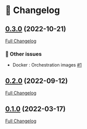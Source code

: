 # 📑 Changelog

## [0.3.0](https://github.com/ign-gpao/docker/tree/0.3.0) (2022-10-21)

[Full Changelog](https://github.com/ign-gpao/docker/compare/0.2.0...0.3.0)

### 📁 Other issues

- Docker : Orchestration images [\#1](https://github.com/ign-gpao/docker/issues/1)

## [0.2.0](https://github.com/ign-gpao/docker/tree/0.2.0) (2022-09-12)

[Full Changelog](https://github.com/ign-gpao/docker/compare/0.1.0...0.2.0)

## [0.1.0](https://github.com/ign-gpao/docker/tree/0.1.0) (2022-03-17)

[Full Changelog](https://github.com/ign-gpao/docker/compare/a0d40c7e2be053b0a5ac9094afb0b3ca86976788...0.1.0)



